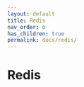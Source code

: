 ```yaml
---
layout: default
title: Redis
nav_order: 6
has_children: true
permalink: docs/redis/
---
```


# Redis
